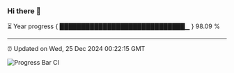 ### Hi there 👋

⏳ Year progress { █████████████████████████████▁ } 98.09 %

---

⏰ Updated on Wed, 25 Dec 2024 00:22:15 GMT

![Progress Bar CI](https://github.com/liununu/liununu/workflows/Progress%20Bar%20CI/badge.svg)
